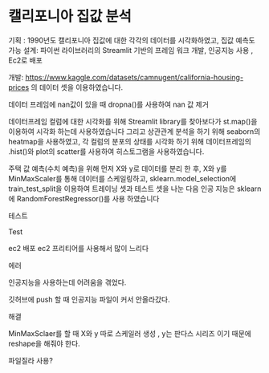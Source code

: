 # 캘리포니아 집값 분석

기획 : 1990년도 캘리포니아 집값에 대한 각각의 데이터를 시각화하였고, 집값 예측도 가능
설계: 파이썬 라이브러리의 Streamlit 기반의 프레임 워크 개발, 인공지능 사용 , Ec2로 배포


개발:  https://www.kaggle.com/datasets/camnugent/california-housing-prices 의 데이터 셋을 이용하였습니다.

데이터 프레임에 nan값이 있을 때 dropna()를 사용하여 nan 값 제거 

데이터프레임 컬럼에 대한 시각화를 위해 Streamlit library를 찾아보다가 st.map()을 이용하여 시각화 하는데 사용하였습니다 
그리고 상관관계 분석을 하기 위해 seaborn의 heatmap을 사용하였고, 각 컬럼의 분포의 상태를 시각화 하기 위해 데이터프레임의 .hist()와 plot의 scatter를 사용하여 히스토그램을 사용하였습니다.

주택 값 예측(수치 예측)을 위해 먼저 X와 y로 데이터를 분리 한 후, X와 y를 MinMaxScaler를 통해 데이터를 스케일링하고,
sklearn.model_selection에 train_test_split을 이용하여 트레이닝 셋과 테스트 셋을 나눈 다음 인공 지능은 sklearn에 RandomForestRegressor()를 사용 하였습니다 

테스트

Test 

ec2 배포
ec2 프리티어를 사용해서 많이 느리다



에러

인공지능을 사용하는데 어려움을 겪었다.

깃허브에 push 할 때 인공지능 파일이 커서 안올라갔다.


해결 

MinMaxSclaer를 할 때 X와 y 따로 스케일러 생성 , y는 판다스 시리즈 이기 때문에 reshape을 해줘야 한다.

파일질라 사용?



